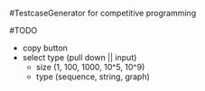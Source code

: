 #TestcaseGenerator for competitive programming

#TODO
- copy button
- select type (pull down || input)
  - size (1, 100, 1000, 10^5, 10^9)
  - type (sequence, string, graph)